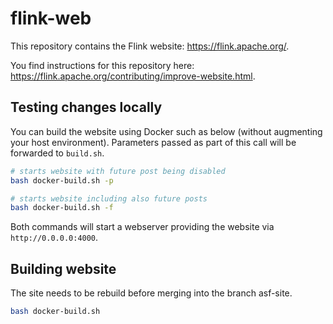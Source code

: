 # flink-web

This repository contains the Flink website: https://flink.apache.org/.

You find instructions for this repository here: https://flink.apache.org/contributing/improve-website.html.

## Testing changes locally

You can build the website using Docker such as below (without augmenting your host environment). Parameters passed as 
part of this call will be forwarded to `build.sh`.
```bash
# starts website with future post being disabled
bash docker-build.sh -p

# starts website including also future posts
bash docker-build.sh -f
```

Both commands will start a webserver providing the website via `http://0.0.0.0:4000`.

## Building website

The site needs to be rebuild before merging into the branch asf-site.
```bash
bash docker-build.sh
```
